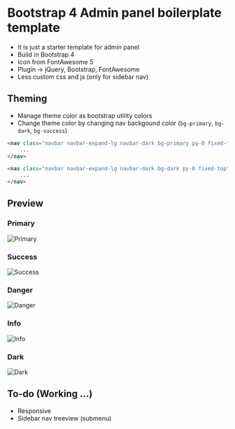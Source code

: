 Bootstrap 4 Admin panel boilerplate template
=====

- It is just a starter template for admin panel
- Build in Bootstrap 4
- Icon from FontAwesome 5
- Plugin -> jQuery, Bootstrap, FontAwesome
- Less custom css and js (only for sidebar nav)

## Theming
- Manage theme color as bootstrap utility colors
- Change theme color by changing nav backgound color (```bg-primary```, ```bg-dark```, ```bg-success```)
```html
<nav class="navbar navbar-expand-lg navbar-dark bg-primary py-0 fixed-top">
    ...
</nav>
````
```html
<nav class="navbar navbar-expand-lg navbar-dark bg-dark py-0 fixed-top">
    ...
</nav>
````

## Preview

### Primary
![Primary](https://raw.githubusercontent.com/kmlpandey77/AdminPanel/master/preview/primary-preview.png "Primary")

### Success
![Success](https://raw.githubusercontent.com/kmlpandey77/AdminPanel/master/preview/success-preview.png "Success")

### Danger
![Danger](https://raw.githubusercontent.com/kmlpandey77/AdminPanel/master/preview/danger-preview.png "Danger")

### Info
![Info](https://raw.githubusercontent.com/kmlpandey77/AdminPanel/master/preview/Info-preview.png "Info")

### Dark
![Dark](https://raw.githubusercontent.com/kmlpandey77/AdminPanel/master/preview/dark-preview.png "Dark")





## To-do (Working ...)
- Responsive
- Sidebar nav treeview (submenu) 
